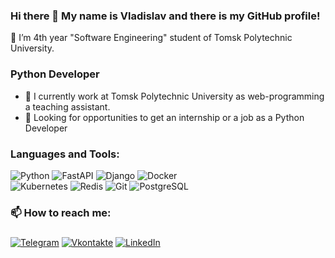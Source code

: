 ### Hi there 👋 My name is Vladislav and there is my GitHub profile!
🌱 I’m 4th year "Software Engineering" student of Tomsk Polytechnic University. 
### Python Developer

- 🔭 I currently work at Tomsk Polytechnic University as web-programming a teaching assistant.
- 👀 Looking for opportunities to get an internship or a job as a Python Developer
<!--
**aliquis22/aliquis22** is a ✨ _special_ ✨ repository because its `README.md` (this file) appears on your GitHub profile.

Here are some ideas to get you started:

- 🔭 I’m currently working on ...
- 🌱 I’m currently learning ...
- 👯 I’m looking to collaborate on ...
- 🤔 I’m looking for help with ...
- 💬 Ask me about ...
- 📫 How to reach me: ...
- 😄 Pronouns: ...
- ⚡ Fun fact: ...
-->

### Languages and Tools:
![Python](https://img.shields.io/badge/-Python-090909?style=for-the-badge&logo=Python&logoColor=#F0E68C)
![FastAPI](https://img.shields.io/badge/fastapi-black?style=for-the-badge&logo=fastapi&labelColor=black)
![Django](https://img.shields.io/badge/django-black?style=for-the-badge&logo=django&labelColor=black)
![Docker](https://img.shields.io/badge/docker-black?style=for-the-badge&logo=docker&labelColor=black)\
![Kubernetes](https://img.shields.io/badge/Kubernetes-black?style=for-the-badge&logo=Kubernetes&labelColor=black)
![Redis](https://img.shields.io/badge/Redis-black?style=for-the-badge&logo=Redis&labelColor=black)
![Git](https://img.shields.io/badge/-Git-090909?style=for-the-badge&logo=Git&logoColor=#B22222)
![PostgreSQL](https://img.shields.io/badge/-Sql-090909?style=for-the-badge&logo=PostgreSQL&logoColor=#696969)

### 📫 How to reach me:
###
[![Telegram](https://img.shields.io/badge/-Telegram-090909?style=for-the-badge&logo=telegram&logoColor=27A0D9)](https://t.me/vzarubin)
[![Vkontakte](https://img.shields.io/badge/-Vkontakte-090909?style=for-the-badge&logo=Vk&logoColor=4F7DB3)](https://vk.com/entozhevlad)
[![LinkedIn](https://img.shields.io/badge/linkedin-black?style=for-the-badge&logo=linkedin&labelColor=black)]([https://vk.com/entozhevlad](https://www.linkedin.com/in/vladislav-zarubin))



